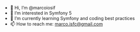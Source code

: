 - 👋 Hi, I’m @marcoiosif
- 👀 I’m interested in Symfony 5
- 🌱 I’m currently learning Symfony and coding best practices
- 📫 How to reach me: marco.isfc@gmail.com

<!---
marcoiosif/marcoiosif is a ✨ special ✨ repository because its `README.md` (this file) appears on your GitHub profile.
You can click the Preview link to take a look at your changes.
--->
